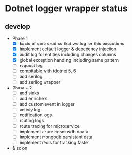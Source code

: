 # Dotnet logger wrapper status
## develop
- Phase 1
	- [x] basic ef core crud so that we log for this executions
	- [x] implement default logger & depedency injection
	- [x] audit log for entities including changes columns
	- [x] global exception handling including same pattern	
	- [ ] request log 
	- [ ] compitable with tdotnet 5, 6
	- [ ] add serilog
	- [ ] add serilog wrapper

- Phase - 2
	- [ ] add sinks
	- [ ] add enrichers
	- [ ] add custom event in logger
	- [ ] activiy log
	- [ ] notification logs
	- [ ] routing logs
	- [ ] route tracing for microservice
	- [ ] implement azure cosmosdb daata
	- [ ] implement mongodb persistant data
	- [ ] implement redis for tracking faster
- & so on